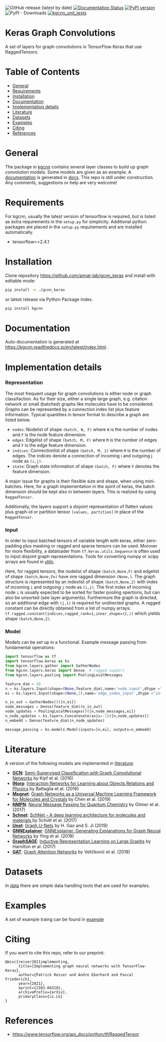 ![GitHub release (latest by date)](https://img.shields.io/github/v/release/aimat-lab/gcnn_keras)
[![Documentation Status](https://readthedocs.org/projects/kgcnn/badge/?version=latest)](https://kgcnn.readthedocs.io/en/latest/?badge=latest)
[![PyPI version](https://badge.fury.io/py/kgcnn.svg)](https://badge.fury.io/py/kgcnn)
![PyPI - Downloads](https://img.shields.io/pypi/dm/kgcnn)
[![kgcnn_unit_tests](https://github.com/aimat-lab/gcnn_keras/actions/workflows/unittests.yml/badge.svg)](https://github.com/aimat-lab/gcnn_keras/actions/workflows/unittests.yml)

# Keras Graph Convolutions

A set of layers for graph convolutions in TensorFlow Keras that use RaggedTensors.

# Table of Contents
* [General](#general)
* [Requirements](#requirements)
* [Installation](#installation)
* [Documentation](#documentation)
* [Implementation details](#implementation-details)
* [Literature](#literature)
* [Datasets](#datasets)
* [Examples](#examples)
* [Citing](#citing)
* [References](#references)
 

<a name="general"></a>
# General

The package in [kgcnn](kgcnn) contains several layer classes to build up graph convolution models. 
Some models are given as an example.
A [documentation](https://kgcnn.readthedocs.io/en/latest/index.html) is generated in [docs](docs).
This repo is still under construction.
Any comments, suggestions or help are very welcome!

<a name="requirements"></a>
# Requirements

For kgcnn, usually the latest version of tensorflow is required, but is listed as extra requirements in the `setup.py` for simplicity. 
Additional python packages are placed in the `setup.py` requirements and are installed automatically.
* tensorflow>=2.4.1

<a name="installation"></a>
# Installation

Clone repository https://github.com/aimat-lab/gcnn_keras and install with editable mode:

```bash
pip install -e ./gcnn_keras
```
or latest release via Python Package Index.
```bash
pip install kgcnn
```
<a name="documentation"></a>
# Documentation

Auto-documentation is generated at https://kgcnn.readthedocs.io/en/latest/index.html .

<a name="implementation-details"></a>
# Implementation details

### Representation
The most frequent usage for graph convolutions is either node or graph classifaction. As for their size, either a single large graph, e.g. citation network or small (batched) graphs like molecules have to be considered. 
Graphs can be represented by a connection index list plus feature information. Typical quantities in tensor format to describe a graph are listed below.

* `nodes`: Nodelist of shape `(batch, N, F)` where `N` is the number of nodes and `F` is the node feature dimension.
* `edges`: Edgelist of shape `(batch, M, F)` where `M` is the number of edges and `F` is the edge feature dimension.
* `indices`: Connectionlist of shape `(batch, M, 2)` where `M` is the number of edges. The indices denote a connection of incoming i and outgoing j node as `(i,j)`.
* `state`: Graph state information of shape `(batch, F)` where `F` denotes the feature dimension.
 
A major issue for graphs is their flexible size and shape, when using mini-batches. Here, for a graph implementation in the spirit of keras, the batch dimension should be kept also in between layers. This is realized by using `RaggedTensor`.

Additionally, the layers support a disjoint representation of flatten values plus graph-id or partition tensor `[values, partition]` in place of the `RaggedTensor`. 


### Input

In order to input batched tensors of variable length with keras, either zero-padding plus masking or ragged and sparse tensors can be used. Morover for more flexibility, a dataloader from `tf.keras.utils.Sequence` is often used to input disjoint graph representations. Tools for converting numpy or scipy arrays are found in [utils](kgcnn/utils).

Here, for ragged tensors, the nodelist of shape `(batch,None,F)` and edgelist of shape `(batch,None,Fe)` have one ragged dimension `(None,)`.
The graph structure is represented by an indexlist of shape `(batch,None,2)` with index of incoming `i` and outgoing `j` node as `(i,j)`. 
The first index of incoming node `i` is usually expected to be sorted for faster pooling opertions, but can also be unsorted (see layer arguments). Furthermore the graph is directed, so an additional edge with `(j,i)` is required for undirected graphs. A ragged constant can be directly obtained from a list of numpy arrays: `tf.ragged.constant(indices,ragged_rank=1,inner_shape=(2,))` which yields shape `(batch,None,2)`.

### Model

Models can be set up in a functional. Example message passing from fundamental operations:


```python
import tensorflow as tf
import tensorflow.keras as ks
from kgcnn.layers.gather import GatherNodes
from kgcnn.layers.keras import Dense  # ragged support
from kgcnn.layers.pooling import PoolingLocalMessages

feature_dim = 10
n = ks.layers.Input(shape=(None,feature_dim),name='node_input',dtype ="float32",ragged=True)
ei = ks.layers.Input(shape=(None,2),name='edge_index_input',dtype ="int64",ragged=True)

n_in_out = GatherNodes()([n,ei])
node_messages = Dense(feature_dim)(n_in_out)
node_updates = PoolingLocalMessages()([n,node_messages,ei])
n_node_updates = ks.layers.Concatenate(axis=-1)([n,node_updates])
n_embedd = Dense(feature_dim)(n_node_updates)

message_passing = ks.models.Model(inputs=[n,ei], outputs=n_embedd)
```




<a name="literature"></a>
# Literature
A version of the following models are implemented in [literature](kgcnn/literature):
* **[GCN](kgcnn/literature/GCN.py)**: [Semi-Supervised Classification with Graph Convolutional Networks](https://arxiv.org/abs/1609.02907) by Kipf et al. (2016)
* **[INorp](kgcnn/literature/INorp.py)**: [Interaction Networks for Learning about Objects,Relations and Physics](https://arxiv.org/abs/1612.00222) by Battaglia et al. (2016)
* **[Megnet](kgcnn/literature/Megnet.py)**: [Graph Networks as a Universal Machine Learning Framework for Molecules and Crystals](https://doi.org/10.1021/acs.chemmater.9b01294) by Chen et al. (2019)
* **[NMPN](kgcnn/literature/NMPN.py)**: [Neural Message Passing for Quantum Chemistry](http://arxiv.org/abs/1704.01212) by Gilmer et al. (2017)
* **[Schnet](kgcnn/literature/Schnet.py)**: [SchNet – A deep learning architecture for molecules and materials ](https://aip.scitation.org/doi/10.1063/1.5019779) by Schütt et al. (2017)
* **[Unet](kgcnn/literature/Unet.py)**: [Graph U-Nets](http://proceedings.mlr.press/v97/gao19a/gao19a.pdf) by H. Gao and S. Ji (2019)
* **[GNNExplainer](kgcnn/literature/GNNExplain.py)**: [GNNExplainer: Generating Explanations for Graph Neural Networks](https://arxiv.org/abs/1903.03894) by Ying et al. (2019)
* **[GraphSAGE](kgcnn/literature/GraphSAGE.py)**: [Inductive Representation Learning on Large Graphs](http://arxiv.org/abs/1706.02216) by Hamilton et al. (2017)
* **[GAT](kgcnn/literature/GAT.py)**: [Graph Attention Networks](https://arxiv.org/abs/1710.10903) by Veličković et al. (2018)

<a name="datasets"></a>
# Datasets

In [data](kgcnn/data) there are simple data handling tools that are used for examples.

<a name="examples"></a>
# Examples

A set of example traing can be found in [example](examples)

<a name="citing"></a>
# Citing

If you want to cite this repo, refer to our preprint:

```
@misc{reiser2021implementing,
      title={Implementing graph neural networks with TensorFlow-Keras}, 
      author={Patrick Reiser and Andre Eberhard and Pascal Friederich},
      year={2021},
      eprint={2103.04318},
      archivePrefix={arXiv},
      primaryClass={cs.LG}
}
```

<a name="references"></a>
# References

- https://www.tensorflow.org/api_docs/python/tf/RaggedTensor
